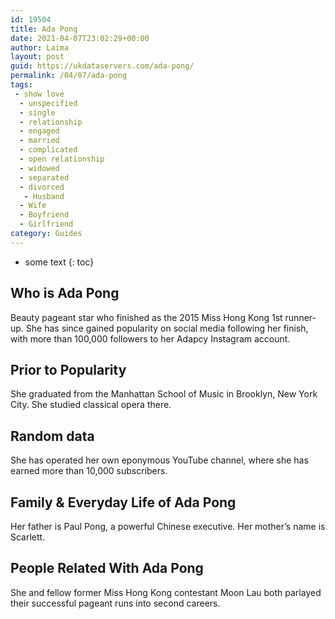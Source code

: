 ```yaml
---
id: 19504
title: Ada Pong
date: 2021-04-07T23:02:29+00:00
author: Laima
layout: post
guid: https://ukdataservers.com/ada-pong/
permalink: /04/07/ada-pong
tags:
 - show love
  - unspecified
  - single
  - relationship
  - engaged
  - married
  - complicated
  - open relationship
  - widowed
  - separated
  - divorced
   - Husband
  - Wife
  - Boyfriend
  - Girlfriend
category: Guides
---
```


* some text
{: toc}


## Who is Ada Pong
                  
                  
                  
Beauty pageant star who finished as the 2015 Miss Hong Kong 1st runner-up. She has since gained popularity on social media following her finish, with more than 100,000 followers to her Adapcy Instagram account.
                  
              
            
              
            
                
                
                
## Prior to Popularity
                  
                  
                  
She graduated from the Manhattan School of Music in Brooklyn, New York City. She studied classical opera there.
                  
              
            
              
            
                
                
                
## Random data
                  
                  
                  
She has operated her own eponymous YouTube channel, where she has earned more than 10,000 subscribers.
                  
              
            
              
            
                
                
                
## Family & Everyday Life of Ada Pong
                  
                  
                  
Her father is Paul Pong, a powerful Chinese executive. Her mother&#8217;s name is Scarlett.
                  
              
            
              
            
                
                
                
## People Related With Ada Pong
                  
                  
                  
She and fellow former Miss Hong Kong contestant Moon Lau both parlayed their successful pageant runs into second careers.
                  
              
            
              
            
                
              
            
              
              
            
            
              
            
          
          
          